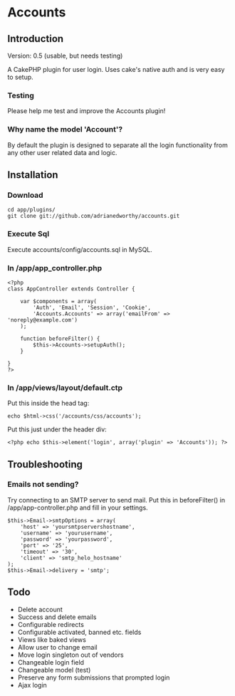 # Accounts

## Introduction

Version: 0.5 (usable, but needs testing)

A CakePHP plugin for user login.  Uses cake's native auth and is very easy to setup.

### Testing

Please help me test and improve the Accounts plugin!

### Why name the model 'Account'?

By default the plugin is designed to separate all the login functionality from any other user related data and logic.

## Installation

### Download

	cd app/plugins/
	git clone git://github.com/adrianedworthy/accounts.git

### Execute Sql

Execute accounts/config/accounts.sql in MySQL.

### In /app/app_controller.php

	<?php
	class AppController extends Controller {

		var $components = array(
			'Auth', 'Email', 'Session', 'Cookie',
			'Accounts.Accounts' => array('emailFrom' => 'noreply@example.com')
		);

		function beforeFilter() {
			$this->Accounts->setupAuth();
		}

	}
	?>

### In /app/views/layout/default.ctp

Put this inside the head tag:

	echo $html->css('/accounts/css/accounts');

Put this just under the header div:

	<?php echo $this->element('login', array('plugin' => 'Accounts')); ?>

## Troubleshooting

### Emails not sending?

Try connecting to an SMTP server to send mail.  Put this in beforeFilter() in /app/app-controller.php and fill in your settings.

    $this->Email->smtpOptions = array(
		'host' => 'yoursmtpservershostname',
		'username' => 'yourusername',
		'password' => 'yourpassword',
        'port' => '25',
        'timeout' => '30',
        'client' => 'smtp_helo_hostname'
    );
	$this->Email->delivery = 'smtp';

## Todo

* Delete account
* Success and delete emails
* Configurable redirects
* Configurable activated, banned etc. fields
* Views like baked views
* Allow user to change email
* Move login singleton out of vendors
* Changeable login field
* Changeable model (test)
* Preserve any form submissions that prompted login
* Ajax login
